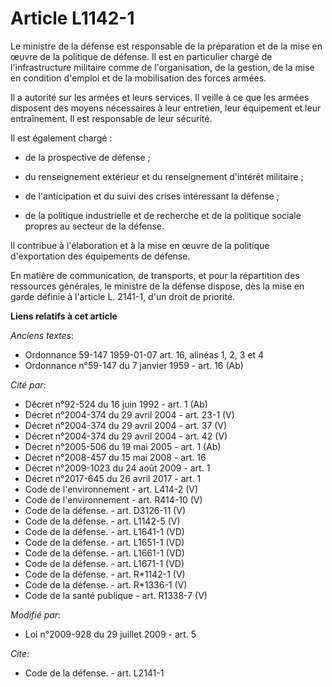 # Article L1142-1

Le ministre de la défense est responsable de la préparation et de la mise en œuvre de la politique de défense. Il est en
particulier chargé de l'infrastructure militaire comme de l'organisation, de la gestion, de la mise en condition d'emploi et
de la mobilisation des forces armées. 

Il a autorité sur les armées et leurs services. Il veille à ce que les armées disposent des moyens nécessaires à leur
entretien, leur équipement et leur entraînement. Il est responsable de leur sécurité. 

Il est également chargé :

- de la prospective de défense ;

- du renseignement extérieur et du renseignement d'intérêt militaire ;

- de l'anticipation et du suivi des crises intéressant la défense ;

- de la politique industrielle et de recherche et de la politique sociale propres au secteur de la défense. 

Il contribue à l'élaboration et à la mise en œuvre de la politique d'exportation des équipements de défense. 

En matière de communication, de transports, et pour la répartition des ressources générales, le ministre de la défense
dispose, dès la mise en garde définie à l'article L. 2141-1, d'un droit de priorité.

**Liens relatifs à cet article**

_Anciens textes_:

  - Ordonnance 59-147 1959-01-07 art. 16, alinéas 1, 2, 3 et 4
  - Ordonnance n°59-147 du 7 janvier 1959 - art. 16 (Ab)

_Cité par_:

  - Décret n°92-524 du 16 juin 1992 - art. 1 (Ab)
  - Décret n°2004-374 du 29 avril 2004 - art. 23-1 (V)
  - Décret n°2004-374 du 29 avril 2004 - art. 37 (V)
  - Décret n°2004-374 du 29 avril 2004 - art. 42 (V)
  - Décret n°2005-506 du 19 mai 2005 - art. 1 (Ab)
  - Décret n°2008-457 du 15 mai 2008 - art. 16
  - Décret n°2009-1023 du 24 août 2009 - art. 1
  - Décret n°2017-645 du 26 avril 2017 - art. 1
  - Code de l'environnement - art. L414-2 (V)
  - Code de l'environnement - art. R414-10 (V)
  - Code de la défense. - art. D3126-11 (V)
  - Code de la défense. - art. L1142-5 (V)
  - Code de la défense. - art. L1641-1 (VD)
  - Code de la défense. - art. L1651-1 (VD)
  - Code de la défense. - art. L1661-1 (VD)
  - Code de la défense. - art. L1671-1 (VD)
  - Code de la défense. - art. R*1142-1 (V)
  - Code de la défense. - art. R*1336-1 (V)
  - Code de la santé publique - art. R1338-7 (V)

_Modifié par_:

  - Loi n°2009-928 du 29 juillet 2009 - art. 5

_Cite_:

  - Code de la défense. - art. L2141-1
